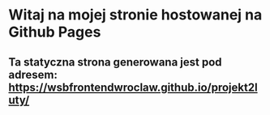 # Witaj na mojej stronie hostowanej na Github Pages

## Ta statyczna strona generowana jest pod adresem: https://wsbfrontendwroclaw.github.io/projekt2luty/
